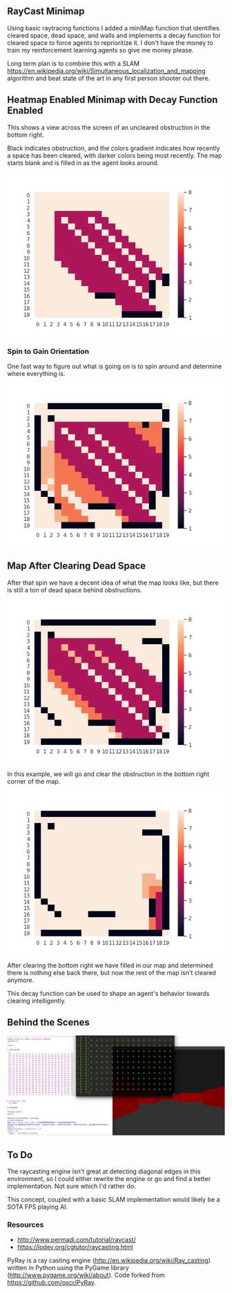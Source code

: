 ## RayCast Minimap

Using basic raytracing functions I added a miniMap function that identifies cleared space, dead space, and walls and implements a decay function for cleared space to force agents to reprioritize it. I don't have the money to train my reinforcement learning agents so give me money please. 

Long term plan is to combine this with a SLAM <https://en.wikipedia.org/wiki/Simultaneous_localization_and_mapping> algorithm and beat state of the art in any first person shooter out there.

## Heatmap Enabled Minimap with Decay Function Enabled

This shows a view across the screen of an uncleared obstruction in the bottom right.

Black indicates obstruction, and the colors gradient indicates how recently a space has been cleared, with darker colors being most recently. The map starts blank and is filled in as the agent looks around.

![In game screenshot](https://raw.githubusercontent.com/firstlawrobotics/rayCastingMinimap/master/screenshots/start.png)


### Spin to Gain Orientation

One fast way to figure out what is going on is to spin around and determine where everything is.

![In game screenshot](https://raw.githubusercontent.com/firstlawrobotics/rayCastingMinimap/master/screenshots/spin.png)


## Map After Clearing Dead Space

After that spin we have a decent idea of what the map looks like, but there is still a ton of dead space behind obstructions. 

![In game screenshot](https://raw.githubusercontent.com/firstlawrobotics/rayCastingMinimap/master/screenshots/before.png)

In this example, we will go and clear the obstruction in the bottom right corner of the map.

![In game screenshot](https://raw.githubusercontent.com/firstlawrobotics/rayCastingMinimap/master/screenshots/cleared.png)

After clearing the bottom right we have filled in our map and determined there is nothing else back there, but now the rest of the map isn't cleared anymore. 

This decay function can be used to shape an agent's behavior towards clearing intelligently. 

## Behind the Scenes
![In game screenshot](https://raw.githubusercontent.com/firstlawrobotics/rayCastingMinimap/master/screenshots/a.JPG)

## To Do
The raycasting engine isn't great at detecting diagonal edges in this environment, so I could either rewrite the engine or go and find a better implementation. Not sure which I'd rather do. 

This concept, coupled with a basic SLAM implementation would likely be a SOTA FPS playing AI. 


### Resources
* http://www.permadi.com/tutorial/raycast/
* https://lodev.org/cgtutor/raycasting.html

PyRay is a ray casting engine (http://en.wikipedia.org/wiki/Ray_casting) written in Python using the PyGame library (http://www.pygame.org/wiki/about). Code forked from https://github.com/oscr/PyRay.




